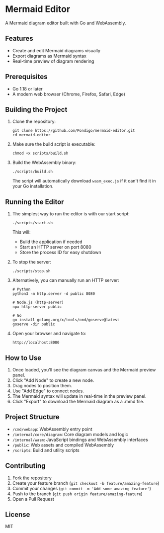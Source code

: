 # Mermaid Editor

A Mermaid diagram editor built with Go and WebAssembly.

## Features

- Create and edit Mermaid diagrams visually
- Export diagrams as Mermaid syntax
- Real-time preview of diagram rendering

## Prerequisites

- Go 1.18 or later
- A modern web browser (Chrome, Firefox, Safari, Edge)

## Building the Project

1. Clone the repository:
   ```
   git clone https://github.com/Pondigo/mermaid-editor.git
   cd mermaid-editor
   ```

2. Make sure the build script is executable:
   ```
   chmod +x scripts/build.sh
   ```

3. Build the WebAssembly binary:
   ```
   ./scripts/build.sh
   ```
   
   The script will automatically download `wasm_exec.js` if it can't find it in your Go installation.

## Running the Editor

1. The simplest way to run the editor is with our start script:
   ```
   ./scripts/start.sh
   ```
   
   This will:
   - Build the application if needed
   - Start an HTTP server on port 8080
   - Store the process ID for easy shutdown

2. To stop the server:
   ```
   ./scripts/stop.sh
   ```

3. Alternatively, you can manually run an HTTP server:
   ```
   # Python
   python3 -m http.server -d public 8080
   
   # Node.js (http-server)
   npx http-server public
   
   # Go
   go install golang.org/x/tools/cmd/goserve@latest
   goserve -dir public
   ```

4. Open your browser and navigate to:
   ```
   http://localhost:8080
   ```

## How to Use

1. Once loaded, you'll see the diagram canvas and the Mermaid preview panel.
2. Click "Add Node" to create a new node.
3. Drag nodes to position them.
4. Use "Add Edge" to connect nodes.
5. The Mermaid syntax will update in real-time in the preview panel.
6. Click "Export" to download the Mermaid diagram as a .mmd file.

## Project Structure

- `/cmd/webapp`: WebAssembly entry point
- `/internal/core/diagram`: Core diagram models and logic
- `/internal/wasm`: JavaScript bindings and WebAssembly interfaces
- `/public`: Web assets and compiled WebAssembly
- `/scripts`: Build and utility scripts

## Contributing

1. Fork the repository
2. Create your feature branch (`git checkout -b feature/amazing-feature`)
3. Commit your changes (`git commit -m 'Add some amazing feature'`)
4. Push to the branch (`git push origin feature/amazing-feature`)
5. Open a Pull Request

## License

MIT 